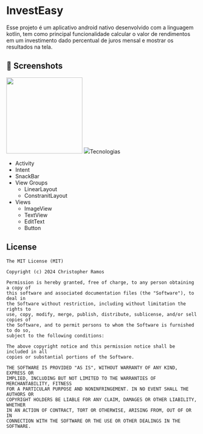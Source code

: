 # InvestEasy
Esse projeto é um aplicativo android nativo desenvolvido com a linguagem kotlin, tem como principal funcionalidade calcular o valor de rendimentos em um investimento dado percentual de juros mensal e mostrar os resultados na tela.


## :camera_flash: Screenshots
<img src = https://github.com/user-attachments/assets/bcb1eea5-060f-4909-835b-dd57e314d18b width=200 />
<img src = https://github.com/user-attachments/assets/039ef304-a0ed-45b5-93d6-54bb43507cf5


## Tecnologias
- Activity
- Intent
- SnackBar
- View Groups
  - LinearLayout
  - ConstranitLayout
- Views 
  - ImageView
  - TextView
  - EditText
  - Button


## License
```
The MIT License (MIT)

Copyright (c) 2024 Christopher Ramos 

Permission is hereby granted, free of charge, to any person obtaining a copy of
this software and associated documentation files (the "Software"), to deal in
the Software without restriction, including without limitation the rights to
use, copy, modify, merge, publish, distribute, sublicense, and/or sell copies of
the Software, and to permit persons to whom the Software is furnished to do so,
subject to the following conditions:

The above copyright notice and this permission notice shall be included in all
copies or substantial portions of the Software.

THE SOFTWARE IS PROVIDED "AS IS", WITHOUT WARRANTY OF ANY KIND, EXPRESS OR
IMPLIED, INCLUDING BUT NOT LIMITED TO THE WARRANTIES OF MERCHANTABILITY, FITNESS
FOR A PARTICULAR PURPOSE AND NONINFRINGEMENT. IN NO EVENT SHALL THE AUTHORS OR
COPYRIGHT HOLDERS BE LIABLE FOR ANY CLAIM, DAMAGES OR OTHER LIABILITY, WHETHER
IN AN ACTION OF CONTRACT, TORT OR OTHERWISE, ARISING FROM, OUT OF OR IN
CONNECTION WITH THE SOFTWARE OR THE USE OR OTHER DEALINGS IN THE SOFTWARE.
```
